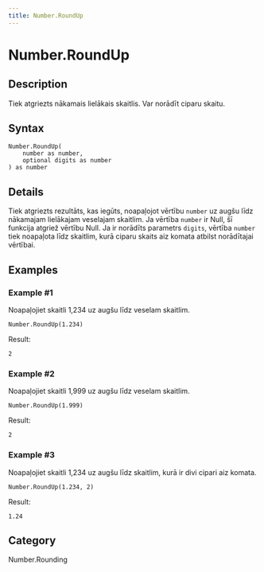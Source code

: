 ```yaml
---
title: Number.RoundUp
---
```


# Number.RoundUp


## Description

Tiek atgriezts nākamais lielākais skaitlis. Var norādīt ciparu skaitu.


## Syntax

```powerquery
Number.RoundUp(
    number as number,
    optional digits as number
) as number
```


## Details

Tiek atgriezts rezultāts, kas iegūts, noapaļojot vērtību <code>number</code> uz augšu līdz nākamajam lielākajam veselajam skaitlim. Ja vērtība <code>number</code> ir Null, šī funkcija atgriež vērtību Null.    Ja ir norādīts parametrs <code>digits</code>, vērtība <code>number</code> tiek noapaļota līdz skaitlim, kurā ciparu skaits aiz komata atbilst norādītajai vērtībai.  


## Examples

### Example #1 
Noapaļojiet skaitli 1,234 uz augšu līdz veselam skaitlim.
```powerquery
Number.RoundUp(1.234)
```

Result: 
```powerquery
2
```


### Example #2 
Noapaļojiet skaitli 1,999 uz augšu līdz veselam skaitlim.
```powerquery
Number.RoundUp(1.999)
```

Result: 
```powerquery
2
```


### Example #3 
Noapaļojiet skaitli 1,234 uz augšu līdz skaitlim, kurā ir divi cipari aiz komata.
```powerquery
Number.RoundUp(1.234, 2)
```

Result: 
```powerquery
1.24
```




## Category
Number.Rounding
